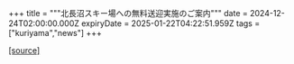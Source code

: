 +++
title = """北長沼スキー場への無料送迎実施のご案内"""
date = 2024-12-24T02:00:00.000Z
expiryDate = 2025-01-22T04:22:51.959Z
tags = ["kuriyama","news"]
+++


[[source]](https://www.town.kuriyama.hokkaido.jp/soshiki/55/29519.html)
